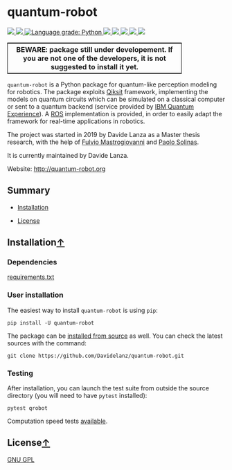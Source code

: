 # quantum-robot

<p>    <!--align="center" -->
    <a href="https://travis-ci.com/github/Davidelanz/quantum-robot" alt="Build">
        <img src="https://travis-ci.com/Davidelanz/quantum-robot.svg?token=BnWGyPSEGJoK3Kmq8jGJ&branch=master&status=failed" />
    </a>
    <a href="https://codecov.io/gh/Davidelanz/quantum-robot" alt="Code coverage">
        <img src="https://codecov.io/gh/Davidelanz/quantum-robot/branch/master/graph/badge.svg?token=69IQEINMQU" />
    </a>
    <a href="https://lgtm.com/projects/g/Davidelanz/quantum-robot/context:python">
        <img alt="Language grade: Python" src="https://img.shields.io/lgtm/grade/python/g/Davidelanz/quantum-robot.svg?logo=lgtm&logoWidth=18"/>
    </a>
    <a href="#" alt="Development Status">
        <img src="https://pypip.in/status/quantum-robot/badge.svg" />
    </a>
    <a href="#" alt="Linux">
        <img src="https://img.shields.io/badge/linux-xenial | bionic-blue" />
    </a>
    <a href="#" alt="Python">
        <img src="https://img.shields.io/badge/python-3.6 | 3.7 | 3.8 -blue" />
    </a>
    <a href="https://pypi.org/project/quantum-robot/" alt="PyPi version">
        <img src="https://badge.fury.io/py/quantum-robot.svg" />
    </a>
    <a href="https://github.com/Davidelanz/quantum-robot/blob/master/LICENSE" alt="License">
        <img src="https://img.shields.io/badge/license-GNU GPL-blue" />
    </a>
</p>

<table align="center" style="width:80%; border: 1px solid black;">
    <tr>
    <th> <b>BEWARE:</b> package still under developement. If you are not one of the developers, it is not suggested to install it yet.
    </tr>
</table>
</p>

`quantum-robot` is a Python package for quantum-like perception modeling for robotics. The package exploits [Qiksit](https://qiskit.org/) framework, implementing the models on quantum circuits which can be simulated on a classical computer or sent to a quantum backend (service provided by [IBM Quantum Experience](https://quantum-computing.ibm.com/)). A [ROS](https://www.ros.org/) implementation is provided, in order to easily adapt the framework for real-time applications in robotics.

The project was started in 2019 by Davide Lanza as a Master thesis research, with the help of [Fulvio Mastrogiovanni](https://www.dibris.unige.it/mastrogiovanni-fulvio) and [Paolo Solinas](http://www.spin.cnr.it/index.php/people/46-researchers/49-solinas-paolo.html).

It is currently maintained by Davide Lanza.

Website: http://quantum-robot.org

## Summary

- [Installation](#installation)
<!--- [Development](#development)
- [Contributing](#contributing)
- [Credits](#credits)-->
- [License](#license)

## Installation[↑](#summary)

### Dependencies

[requirements.txt](https://github.com/Davidelanz/quantum-robot/blob/master/requirements.txt)

### User installation

The easiest way to install `quantum-robot` is using `pip`:

```
pip install -U quantum-robot
```

The package can be [installed from source](https://packaging.python.org/tutorials/installing-packages/#id19) as well. You can check the latest sources with the command:

```
git clone https://github.com/Davidelanz/quantum-robot.git
```

### Testing

After installation, you can launch the test suite from outside the source directory (you will need to have `pytest` installed):

```
pytest qrobot
```

Computation speed tests [available](https://github.com/Davidelanz/quantum-robot/blob/master/notebooks/computation_speed.ipynb).

## License[↑](#summary)

[GNU GPL](https://github.com/Davidelanz/quantum-robot/blob/master/LICENSE)
